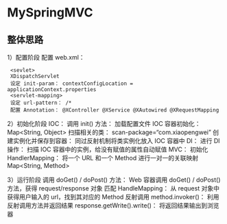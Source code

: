 # MySpringMVC
## 整体思路
1）配置阶段
配置 web.xml：
```
 <sevlet>
 XDispatchServlet
 设定 init-param： contextConfigLocation = applicationContext.properties
 <servlet-mapping>
 设定 url-pattern： /*
 配置 Annotation： @XController @XService @XAutowired @XRequestMapping
```

2）初始化阶段
IOC：
调用 init() 方法： 加载配置文件
IOC 容器初始化： Map<String, Object>
扫描相关的类： scan-package=“com.xiaopengwei”
创建实例化并保存到容器： 同过反射机制将类实例化放入 IOC 容器中
DI：
进行 DI 操作： 扫描 IOC 容器中的实例，给没有赋值的属性自动赋值
MVC：
初始化 HandlerMapping： 将一个 URL 和一个 Method 进行一对一的关联映射 Map<String, Method>

3）运行阶段
调用 doGet() / doPost() 方法： Web 容器调用 doGet() / doPost() 方法，获得 request/response 对象
匹配 HandleMapping： 从 request 对象中获得用户输入的 url，找到其对应的 Method
反射调用 method.invoker()： 利用反射调用方法并返回结果
response.getWrite().write()： 将返回结果输出到浏览器
